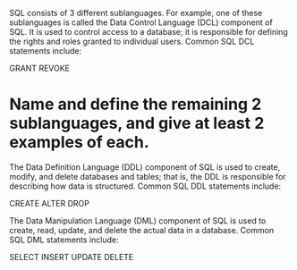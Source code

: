 SQL consists of 3 different sublanguages. For example, one of these
sublanguages is called the Data Control Language (DCL) component of SQL.
It is used to control access to a database; it is responsible for
defining the rights and roles granted to individual users.
Common SQL DCL statements include:

GRANT
REVOKE

Name and define the remaining 2 sublanguages, and give at least 2
examples of each.
==

The Data Definition Language (DDL) component of SQL is used
to create, modify, and delete databases and tables; that is,
the DDL is responsible for describing how data is structured.
Common SQL DDL statements include:

CREATE
ALTER
DROP

The Data Manipulation Language (DML) component of SQL is
used to create, read, update, and delete the actual data in
a database. Common SQL DML statements include:

SELECT
INSERT
UPDATE
DELETE